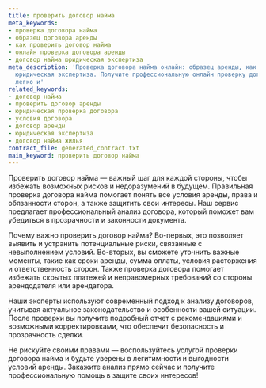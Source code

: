 ```yaml
---
title: проверить договор найма
meta_keywords:
- проверка договора найма
- образец договора аренды
- как проверить договор найма
- онлайн проверка договора аренды
- договор найма юридическая экспертиза
meta_description: 'Проверка договора найма онлайн: образец аренды, как проверить договор,
  юридическая экспертиза. Получите профессиональную онлайн проверку договора аренды
  легко и'
related_keywords:
- договор найма
- проверить договор аренды
- юридическая проверка договора
- условия договора
- договор аренды
- юридическая экспертиза
- договор найма жилья
contract_file: generated_contract.txt
main_keyword: проверить договор найма
---
```


Проверить договор найма — важный шаг для каждой стороны, чтобы избежать возможных рисков и недоразумений в будущем. Правильная проверка договора найма помогает понять все условия аренды, права и обязанности сторон, а также защитить свои интересы. Наш сервис предлагает профессиональный анализ договора, который поможет вам убедиться в прозрачности и законности документа.

Почему важно проверить договор найма? Во-первых, это позволяет выявить и устранить потенциальные риски, связанные с невыполнением условий. Во-вторых, вы сможете уточнить важные моменты, такие как сроки аренды, сумма оплаты, условия расторжения и ответственность сторон. Также проверка договора помогает избежать скрытых платежей и неправомерных требований со стороны арендодателя или арендатора.

Наши эксперты используют современный подход к анализу договоров, учитывая актуальное законодательство и особенности вашей ситуации. После проверки вы получите подробный отчет с рекомендациями и возможными корректировками, что обеспечит безопасность и прозрачность сделки.

Не рискуйте своими правами — воспользуйтесь услугой проверки договора найма и будьте уверены в легитимности и выгодности условий аренды. Закажите анализ прямо сейчас и получите профессиональную помощь в защите своих интересов!